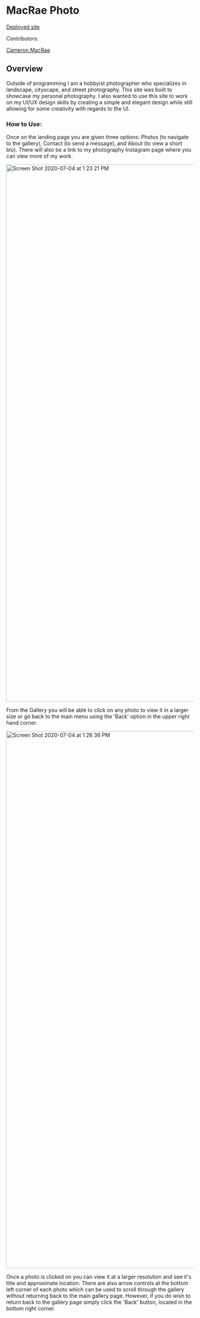 # MacRae Photo

[Deployed site](https://macraephoto.herokuapp.com/)

Contributors: 

[Cameron MacRae](https://github.com/cammac60)

## Overview

Outside of programming I am a hobbyist photographer who specializes in landscape, cityscape, and street photography. This site was built to showcase my personal photography. I also wanted to use this site to work on my UI/UX design skills by creating a simple and elegant design while still allowing for some creativity with regards to the UI. 

### How to Use: 

Once on the landing page you are given three options: Photos (to navigate to the gallery), Contact (to send a message), and About (to view a short bio). There will also be a link to my photography Instagram page where you can view more of my work. 

<img width="1440" alt="Screen Shot 2020-07-04 at 1 23 21 PM" src="https://user-images.githubusercontent.com/47998896/86519630-b8040900-bdf9-11ea-881d-676d0d1b475f.png">

From the Gallery you will be able to click on any photo to view it in a larger size or go back to the main menu using the 'Back' option in the upper right hand corner. 

<img width="1440" alt="Screen Shot 2020-07-04 at 1 26 36 PM" src="https://user-images.githubusercontent.com/47998896/86519680-51cbb600-bdfa-11ea-9b83-adaf989f1465.png">

Once a photo is clicked on you can view it at a larger resolution and see it's title and approximate location. There are also arrow controls at the bottom left corner of each photo which can be used to scroll through the gallery without returning back to the main gallery page. However, if you do wish to return back to the gallery page simply click the 'Back' button, located in the bottom right corner.

